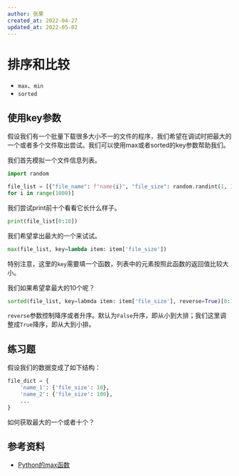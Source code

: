 ```yaml
---
author: 张果
created_at: 2022-04-27
updated_at: 2022-05-02
---
```


# 排序和比较

- `max`、`min`
- `sorted`

## 使用key参数

假设我们有一个批量下载很多大小不一的文件的程序，我们希望在调试时把最大的一个或者多个文件取出尝试。我们可以使用max或者sorted的key参数帮助我们。

我们首先模拟一个文件信息列表。

```python
import random

file_list = [{"file_name": f"name{i}", "file_size": random.randint(1, 1000000)}
for i in range(1000)]
```

我们尝试print前十个看看它长什么样子。

```python
print(file_list[0:10])
```

我们希望拿出最大的一个来试试。

```python
max(file_list, key=lambda item: item['file_size'])
```

特别注意，这里的`key`需要填一个函数，列表中的元素按照此函数的返回值比较大小。

我们如果希望拿最大的10个呢？

```python
sorted(file_list, key=labmda item: item['file_size'], reverse=True)[0:10]
```

`reverse`参数控制降序或者升序。默认为`False`升序，即从小到大排；我们这里调整成`True`降序，即从大到小排。

## 练习题

假设我们的数据变成了如下结构：

```python
file_dict = {
    'name_1': {'file_size': 10},
    'name_2': {'file_size': 100},
    ...
}
```

如何获取最大的一个或者十个？

## 参考资料

- [Python的max函数](https://www.programiz.com/python-programming/methods/built-in/max)
